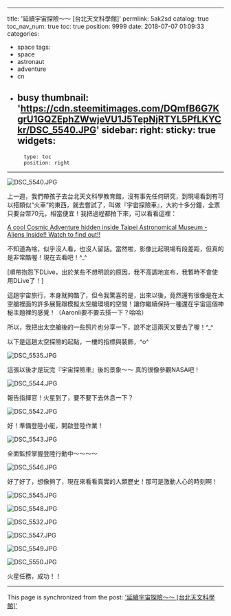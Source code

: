 
---
title: '延續宇宙探險～～ [台北天文科學館]'
permlink: 5ak2sd
catalog: true
toc_nav_num: true
toc: true
position: 9999
date: 2018-07-07 01:09:33
categories:
- space
tags:
- space
- astronaut
- adventure
- cn
- busy
thumbnail: 'https://cdn.steemitimages.com/DQmfB6G7KgrU1GQZEphZWwjeVU1J5TepNjRTYL5PfLKYCkr/DSC_5540.JPG'
sidebar:
    right:
        sticky: true
widgets:
    -
        type: toc
        position: right
---


![DSC_5540.JPG](https://cdn.steemitimages.com/DQmfB6G7KgrU1GQZEphZWwjeVU1J5TepNjRTYL5PfLKYCkr/DSC_5540.JPG)

上一週，我們帶孩子去台北天文科學教育館，沒有事先任何研究，到現場看到有可以搭類似“火車”的東西，就去嘗試了，叫做『宇宙探險車』，大約十多分鐘，全票只要台幣70元，相當便宜！我把過程都拍下來，可以看看這裡：

[A cool Cosmic Adventure hidden inside Taipei Astronomical Museum - Aliens Inside!! Watch to find out!!](https://steemit.com/dlive/@deanliu/5a866960-7c7b-11e8-914f-b514a7e876ae)

不知道為啥，似乎沒人看，也沒人留話。當然啦，影像比起現場有段差距，但真的是非常酷喔！現在去看吧！^_^

[順帶抱怨下DLive，出於某些不想明說的原因，我不高調地宣布，我暫時不會使用DLive了！]

這趟宇宙旅行，本身就夠酷了，但令我驚喜的是，出來以後，竟然還有很像是在太空艙裡面的許多展覽跟模擬太空艙環境的空間！讓你繼續保持一種還在宇宙這個神秘主題裡的感覺！（Aaronli要不要去搭一下？哈哈）

所以，我把出太空艙後的一些照片也分享一下，說不定這兩天又要去了喔！^_^

以下是這趟太空探險的起點，一樓的指標與裝飾，^o^

![DSC_5535.JPG](https://cdn.steemitimages.com/DQmWcxREPJoPfT4tqx7mEPUxNL7xDb4a65syjKiD5yh3BrL/DSC_5535.JPG)

 這張以後才是玩完『宇宙探險車』後的景象～～  真的很像參觀NASA吧！

![DSC_5544.JPG](https://cdn.steemitimages.com/DQmVZ2NjDaXCjqLE3tU6ZbkubuRHprquA2Kw5XunKQPdeMy/DSC_5544.JPG)

報告指揮官！火星到了，要不要下去休息一下？

![DSC_5542.JPG](https://cdn.steemitimages.com/DQmeoUryUkj8Fp5bn9WN1sZyok6LxCFh46JXdtUTPoXkfyB/DSC_5542.JPG)

好！準備登陸小艇，開啟登陸作業！

![DSC_5543.JPG](https://cdn.steemitimages.com/DQmNkDFrEjvwXTLATbLQ7kyNZn81KmzDEUKc3arYN1PLfaT/DSC_5543.JPG)

全面監控掌握登陸行動中～～～～

![DSC_5546.JPG](https://cdn.steemitimages.com/DQmS8s8iCbfmLjCEUxuEfkqs4jwDCKM4SKDE833mCPQ6EZH/DSC_5546.JPG)

好了好了，想像夠了，現在來看看真實的人類歷史！那可是激動人心的時刻啊！

![DSC_5545.JPG](https://cdn.steemitimages.com/DQmPADmVv1h7BH6WQhm4dC57J6CCkeaA1KppcFRGWh5vpFB/DSC_5545.JPG)

![DSC_5548.JPG](https://cdn.steemitimages.com/DQmNQT7v9dmzY5tSsmiBzCW4qGyxU3L3LJ2cj5zGTpBJuTn/DSC_5548.JPG)

![DSC_5532.JPG](https://cdn.steemitimages.com/DQmdY6HiunfA2auZFrqDRH1Dc2n5d8ddsUcaVnRspt3AqEw/DSC_5532.JPG)

![DSC_5547.JPG](https://cdn.steemitimages.com/DQmRTP5m4SfLb5eWUi3W8367foQbL2QUf9sakDHCep4Vxc8/DSC_5547.JPG)

![DSC_5549.JPG](https://cdn.steemitimages.com/DQmYELBy9FD2NDidh2oCXaKcXyunRmGyDVutW3LBU45bFuo/DSC_5549.JPG)

![DSC_5550.JPG](https://cdn.steemitimages.com/DQmbQWQnNV9eeyDcXCbk3PSdQhbmPwuhNQKkLGoFCGZ9Rqf/DSC_5550.JPG)

火星任務，成功！！

- - -

This page is synchronized from the post: ['延續宇宙探險～～ [台北天文科學館]'](https://steemit.com/@deanliu/5ak2sd)
